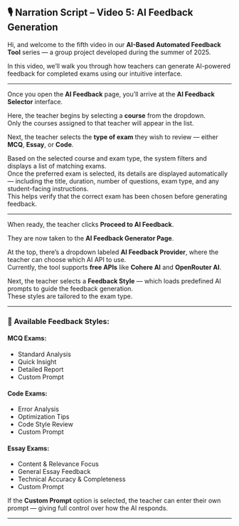 ## 🎙️ Narration Script – Video 5: AI Feedback Generation

Hi, and welcome to the fifth video in our **AI-Based Automated Feedback Tool** series — a group project developed during the summer of 2025.

In this video, we’ll walk you through how teachers can generate AI-powered feedback for completed exams using our intuitive interface.

---

Once you open the **AI Feedback** page, you’ll arrive at the **AI Feedback Selector** interface.

Here, the teacher begins by selecting a **course** from the dropdown.  
Only the courses assigned to that teacher will appear in the list.

Next, the teacher selects the **type of exam** they wish to review — either **MCQ**, **Essay**, or **Code**.

Based on the selected course and exam type, the system filters and displays a list of matching exams.  
Once the preferred exam is selected, its details are displayed automatically — including the title, duration, number of questions, exam type, and any student-facing instructions.  
This helps verify that the correct exam has been chosen before generating feedback.

---

When ready, the teacher clicks **Proceed to AI Feedback**.

They are now taken to the **AI Feedback Generator Page**.

At the top, there’s a dropdown labeled **AI Feedback Provider**, where the teacher can choose which AI API to use.  
Currently, the tool supports **free APIs** like **Cohere AI** and **OpenRouter AI**.

Next, the teacher selects a **Feedback Style** — which loads predefined AI prompts to guide the feedback generation.  
These styles are tailored to the exam type.

---

### 🎯 Available Feedback Styles:

#### MCQ Exams:
- Standard Analysis  
- Quick Insight  
- Detailed Report  
- Custom Prompt  

#### Code Exams:
- Error Analysis  
- Optimization Tips  
- Code Style Review  
- Custom Prompt  

#### Essay Exams:
- Content & Relevance Focus  
- General Essay Feedback  
- Technical Accuracy & Completeness  
- Custom Prompt  

If the **Custom Prompt** option is selected, the teacher can enter their own prompt — giving full control over how the AI responds.

---
